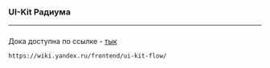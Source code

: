 ### UI-Kit Радиума
--- 
###
Дока доступна по ссылке - <a href="https://wiki.yandex.ru/frontend/ui-kit-flow/
">тык</a>

```
https://wiki.yandex.ru/frontend/ui-kit-flow/
```